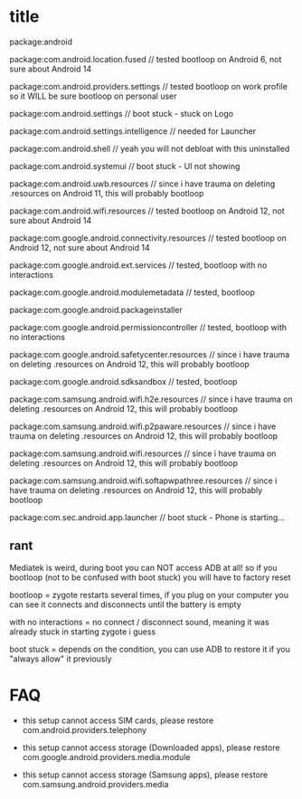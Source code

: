 # title

package:android

package:com.android.location.fused // tested bootloop on Android 6, not sure about Android 14

package:com.android.providers.settings // tested bootloop on work profile so it WILL be sure bootloop on personal user

package:com.android.settings // boot stuck - stuck on Logo

package:com.android.settings.intelligence // needed for Launcher

package:com.android.shell // yeah you will not debloat with this uninstalled

package:com.android.systemui // boot stuck - UI not showing

package:com.android.uwb.resources // since i have trauma on deleting .resources on Android 11, this will probably bootloop

package:com.android.wifi.resources // tested bootloop on Android 12, not sure about Android 14

package:com.google.android.connectivity.resources // tested bootloop on Android 12, not sure about Android 14

package:com.google.android.ext.services // tested, bootloop with no interactions

package:com.google.android.modulemetadata // tested, bootloop

package:com.google.android.packageinstaller

package:com.google.android.permissioncontroller // tested, bootloop with no interactions

package:com.google.android.safetycenter.resources // since i have trauma on deleting .resources on Android 12, this will probably bootloop

package:com.google.android.sdksandbox // tested, bootloop

package:com.samsung.android.wifi.h2e.resources // since i have trauma on deleting .resources on Android 12, this will probably bootloop

package:com.samsung.android.wifi.p2paware.resources // since i have trauma on deleting .resources on Android 12, this will probably bootloop

package:com.samsung.android.wifi.resources // since i have trauma on deleting .resources on Android 12, this will probably bootloop

package:com.samsung.android.wifi.softapwpathree.resources // since i have trauma on deleting .resources on Android 12, this will probably bootloop

package:com.sec.android.app.launcher // boot stuck - Phone is starting...

## rant

Mediatek is weird, during boot you can NOT access ADB at all! so if you bootloop (not to be confused with boot stuck) you will have to factory reset

bootloop = zygote restarts several times, if you plug on your computer you can see it connects and disconnects until the battery is empty

with no interactions = no connect / disconnect sound, meaning it was already stuck in starting zygote i guess

boot stuck = depends on the condition, you can use ADB to restore it if you "always allow" it previously

# FAQ

* this setup cannot access SIM cards, please restore com.android.providers.telephony

* this setup cannot access storage (Downloaded apps), please restore com.google.android.providers.media.module

* this setup cannot access storage (Samsung apps), please restore com.samsung.android.providers.media
